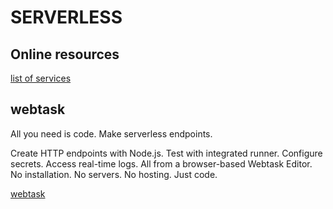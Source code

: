 # SERVERLESS

## Online resources

[list of services](https://thepowerofserverless.info/services.html)

## webtask

All you need is code. Make serverless endpoints.

Create HTTP endpoints with Node.js. Test with integrated runner. Configure secrets. Access real-time logs. All from a browser-based Webtask Editor. No installation. No servers. No hosting. Just code.

[webtask](https://webtask.io/)

